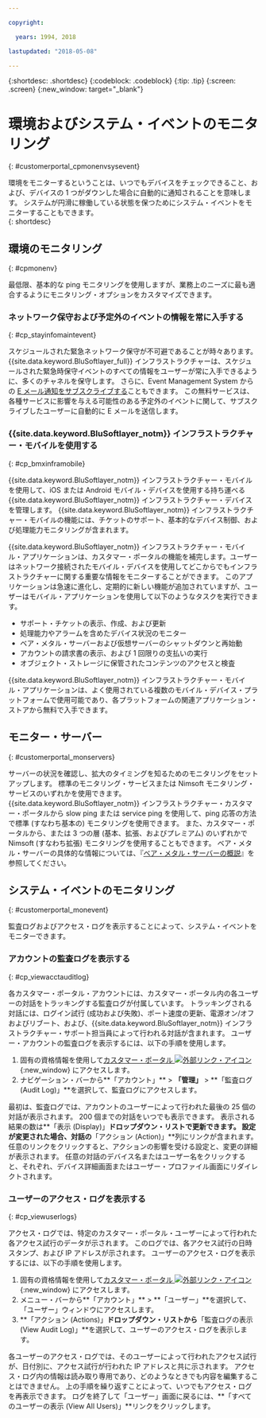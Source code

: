 ```yaml
---

copyright:

  years: 1994, 2018

lastupdated: "2018-05-08"

---
```


{:shortdesc: .shortdesc}
{:codeblock: .codeblock}
{:tip: .tip}
{:screen: .screen}
{:new_window: target="_blank"}


# 環境およびシステム・イベントのモニタリング
{: #customerportal_cpmonenvsysevent}

環境をモニターするということは、いつでもデバイスをチェックできること、および、デバイスの 1 つがダウンした場合に自動的に通知されることを意味します。 システムが円滑に稼働している状態を保つためにシステム・イベントをモニターすることもできます。  
{: shortdesc}

## 環境のモニタリング
{: #cpmonenv}

最低限、基本的な ping モニタリングを使用しますが、業務上のニーズに最も適合するようにモニタリング・オプションをカスタマイズできます。

### ネットワーク保守および予定外のイベントの情報を常に入手する
{: #cp_stayinfomaintevent}

スケジュールされた緊急ネットワーク保守が不可避であることが時々あります。 {{site.data.keyword.BluSoftlayer_full}} インフラストラクチャーは、スケジュールされた緊急時保守イベントのすべての情報をユーザーが常に入手できるように、多くのチャネルを保守します。 さらに、Event Management System からの [E メール通知をサブスクライブする](/docs/customer-portal/cpsub2not.html)こともできます。 この無料サービスは、各種サービスに影響を与える可能性のある予定外のイベントに関して、サブスクライブしたユーザーに自動的に E メールを送信します。

### {{site.data.keyword.BluSoftlayer_notm}} インフラストラクチャー・モバイルを使用する
{: #cp_bmxinframobile}

{{site.data.keyword.BluSoftlayer_notm}} インフラストラクチャー・モバイルを使用して、iOS または Android モバイル・デバイスを使用する持ち運べる {{site.data.keyword.BluSoftlayer_notm}} インフラストラクチャー・デバイスを管理します。 {{site.data.keyword.BluSoftlayer_notm}} インフラストラクチャー・モバイルの機能には、チケットのサポート、基本的なデバイス制御、および処理能力モニタリングが含まれます。

{{site.data.keyword.BluSoftlayer_notm}} インフラストラクチャー・モバイル・アプリケーションは、カスタマー・ポータルの機能を補完します。ユーザーはネットワーク接続されたモバイル・デバイスを使用してどこからでもインフラストラクチャーに関する重要な情報をモニターすることができます。 このアプリケーションは急速に進化し、定期的に新しい機能が追加されていますが、ユーザーはモバイル・アプリケーションを使用して以下のようなタスクを実行できます。
  * サポート・チケットの表示、作成、および更新
  * 処理能力やアラームを含めたデバイス状況のモニター
  * ベア・メタル・サーバーおよび仮想サーバーのシャットダウンと再始動
  * アカウントの請求書の表示、および 1 回限りの支払いの実行
  * オブジェクト・ストレージに保管されたコンテンツのアクセスと検査

{{site.data.keyword.BluSoftlayer_notm}} インフラストラクチャー・モバイル・アプリケーションは、よく使用されている複数のモバイル・デバイス・プラットフォームで使用可能であり、各プラットフォームの関連アプリケーション・ストアから無料で入手できます。

## モニター・サーバー
{: #customerportal_monservers}

サーバーの状況を確認し、拡大のタイミングを知るためのモニタリングをセットアップします。 標準のモニタリング・サービスまたは Nimsoft モニタリング・サービスのいずれかを使用できます。 {{site.data.keyword.BluSoftlayer_notm}} インフラストラクチャー・カスタマー・ポータルから slow ping または service ping を使用して、ping 応答の方法で標準 (すなわち基本の) モニタリングを使用できます。 また、カスタマー・ポータルから、または 3 つの層 (基本、拡張、およびプレミアム) のいずれかで Nimsoft (すなわち拡張) モニタリングを使用することもできます。  ベア・メタル・サーバーの具体的な情報については、『[ベア・メタル・サーバーの概説](/docs/bare-metal/about.html)』を参照してください。

## システム・イベントのモニタリング
{: #customerportal_monevent}

監査ログおよびアクセス・ログを表示することによって、システム・イベントをモニターできます。

### アカウントの監査ログを表示する
{: #cp_viewacctauditlog}

各カスタマー・ポータル・アカウントには、カスタマー・ポータル内の各ユーザーの対話をトラッキングする監査ログが付属しています。 トラッキングされる対話には、ログイン試行 (成功および失敗)、ポート速度の更新、電源オン/オフおよびリブート、および、{{site.data.keyword.BluSoftlayer_notm}} インフラストラクチャー・サポート担当員によって行われる対話が含まれます。 ユーザー・アカウントの監査ログを表示するには、以下の手順を使用します。

1. 固有の資格情報を使用して[カスタマー・ポータル ![外部リンク・アイコン](../icons/launch-glyph.svg)](https://control.softlayer.com/){:new_window} にアクセスします。
2. ナビゲーション・バーから**「アカウント」** > **「管理」** > **「監査ログ (Audit Log)」**を選択して、監査ログにアクセスします。

最初は、監査ログでは、アカウントのユーザーによって行われた最後の 25 個の対話が表示されます。 200 個までの対話をいつでも表示できます。 表示される結果の数は**「表示 (Display)」**ドロップダウン・リストで更新できます。 設定が変更された場合、対話の**「アクション (Action)」**列にリンクが含まれます。 任意のリンクをクリックすると、アクションの影響を受ける設定と、変更の詳細が表示されます。 任意の対話のデバイス名またはユーザー名をクリックすると、それぞれ、デバイス詳細画面またはユーザー・プロファイル画面にリダイレクトされます。

### ユーザーのアクセス・ログを表示する
{: #cp_viewuserlogs}

アクセス・ログでは、特定のカスタマー・ポータル・ユーザーによって行われた各アクセス試行のデータが示されます。 このログでは、各アクセス試行の日時スタンプ、および IP アドレスが示されます。 ユーザーのアクセス・ログを表示するには、以下の手順を使用します。

1. 固有の資格情報を使用して[カスタマー・ポータル ![外部リンク・アイコン](../icons/launch-glyph.svg)](https://control.softlayer.com/){:new_window} にアクセスします。
2. メニュー・バーから**「アカウント」** > **「ユーザー」**を選択して、「ユーザー」ウィンドウにアクセスします。
3. **「アクション (Actions)」**ドロップダウン・リストから**「監査ログの表示 (View Audit Log)」**を選択して、ユーザーのアクセス・ログを表示します。

各ユーザーのアクセス・ログでは、そのユーザーによって行われたアクセス試行が、日付別に、アクセス試行が行われた IP アドレスと共に示されます。 アクセス・ログ内の情報は読み取り専用であり、どのようなときでも内容を編集することはできません。 上の手順を繰り返すことによって、いつでもアクセス・ログを再表示できます。 ログを終了して「ユーザー」画面に戻るには、**「すべてのユーザーの表示 (View All Users)」**リンクをクリックします。
